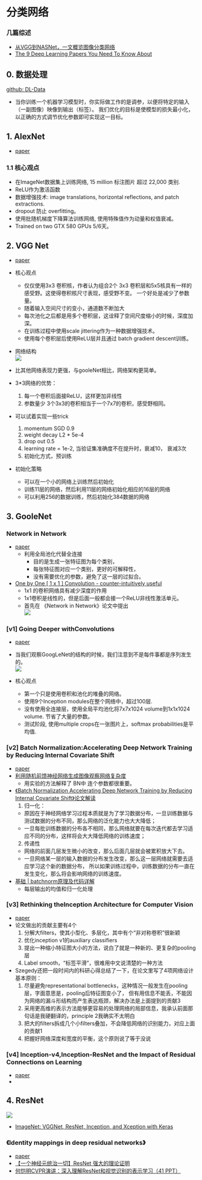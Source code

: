 # 分类网络

### 几篇综述
* [从VGG到NASNet，一文概览图像分类网络](https://www.jiqizhixin.com/articles/an-overview-of-image-classification-networks)
* [The 9 Deep Learning Papers You Need To Know About](https://adeshpande3.github.io/The-9-Deep-Learning-Papers-You-Need-To-Know-About.html)






## 0. 数据处理

[github: DL-Data](https://github.com/jiye-ML/DL-Data)
* 当你训练一个机器学习模型时，你实际做工作的是调参，以便将特定的输入（一副图像）映像到输出（标签）。
我们优化的目标是使模型的损失最小化， 以正确的方式调节优化参数即可实现这一目标。



## 1. AlexNet

* [paper](paper/2012-AlexNet.pdf)

### 1.1 核心观点
* 在ImageNet数据集上训练网络, 15 million 标注图片 超过 22,000 类别.
* ReLU作为激活函数
* 数据增强技术: image translations, horizontal reflections, and patch extractions.
* dropout 防止 overfitting。
* 使用批随机梯度下降算法训练网络, 使用特殊值作为动量和权值衰减。
* Trained on two GTX 580 GPUs 5/6天。





## 2. VGG Net

* [paper](paper/2014-Very%20deep%20convolutional%20networks%20for%20large-scale%20image%20recognition.pdf)

* 核心观点
    * 仅仅使用3x3 卷积核，作者认为组合2个 3x3 卷积层和5x5核具有一样的感受野。这使得卷积核尺寸表现，感受野不变。
    一个好处是减少了参数量。
    * 随着输入空间尺寸的变小，通道数不断加大
    * 每次池化之后都是用多个卷积层，这诠释了空间尺度缩小的时候，深度加深。
    * 在训练过程中使用scale jittering作为一种数据增强技术。
    * 使用每个卷积层后使用ReLU层并且通过 batch gradient descent训练。

* 网络结构 \
![](readme/vgg_01.png)

* 比其他网络表现力更强，与gooleNet相比，网络架构更简单。
* 3*3网络的优势：
    1. 每一个卷积后面接ReLU，这样更加非线性
    2. 参数量少 3个3x3的卷积相当于一个7x7的卷积，感受野相同。
* 可以试着实现一些trick
    1. momentum SGD 0.9
    2. weight decay L2 * 5e-4
    3. drop out 0.5
    4. learning rate = 1e-2, 当验证集准确度不在提升时，衰减10， 衰减3次
    5. 初始化方式，预训练
* 初始化策略
    * 可以在一个小的网络上训练然后初始化
    * 训练11层的网络，然后利用11层的网络初始化相应的16层的网络
    * 可以利用256的数据训练，然后初始化384数据的网络




## 3. GooleNet

### Network in Network

* [paper](paper/2014-Network%20In%20Network.pdf)
    * 利用全局池化代替全连接
        * 目的是生成一张特征图为每个类别，
        * 每张特征图对应一个类别，更好的可解释性，
        * 没有需要优化的参数，避免了这一层的过拟合。
* [One by One [ 1 x 1 ] Convolution - counter-intuitively useful](https://iamaaditya.github.io/2016/03/one-by-one-convolution/)
    * 1x1 的卷积网络具有减少深度的作用
    * 1x1卷积是线性的，但是后面一般都会接一个ReLU非线性激活单元。
    * 首先在 《Network in Network》论文中提出 \
    ![](readme/GoogLeNet_01.png)

    
### [v1] Going Deeper withConvolutions

* [paper](paper/2015-Going%20Deeper%20with%20Convolutions.pdf)
* 当我们观察GoogLeNet的结构的时候，我们注意到不是每件事都是序列发生的。\
![](readme/GoogLeNet_02.png)

* 核心观点
    * 第一个只是使用卷积和池化的堆叠的网络。
    * 使用9个Inception modules在整个网络中，超过100层.
    * 没有使用全连接层，使用全局平均池化将7x7x1024 volume到1x1x1024 volume. 节省了大量的参数。
    * 测试阶段, 使用multiple crops在一张图片上，softmax probabilities是平均值.


### [v2] Batch Normalization:Accelerating Deep Network Training by Reducing Internal Covariate Shift

* [paper](paper/2015-Batch%20Normalization%20Accelerating%20Deep%20Network%20Training%20by%20Reducing%20Internal%20Covariate%20Shift.pdf)
* [利用随机前馈神经网络生成图像观察网络复杂度](https://blog.csdn.net/happynear/article/details/46583811)
    * 用实验的方法解释了 BN中 连个参数都很重要。
* [《Batch Normalization Accelerating Deep Network Training by Reducing Internal Covariate Shift》论文解读](https://www.cnblogs.com/dmzhuo/p/5889157.html)
    1. 归一化：
    * 原因在于神经网络学习过程本质就是为了学习数据分布，一旦训练数据与测试数据的分布不同，那么网络的泛化能力也大大降低；
    * 一旦每批训练数据的分布各不相同，那么网络就要在每次迭代都去学习适应不同的分布，这样将会大大降低网络的训练速度；
    2. 传递性
    * 网络的前面几层发生微小的改变，那么后面几层就会被累积放大下去。
    * 一旦网络某一层的输入数据的分布发生改变，那么这一层网络就需要去适应学习这个新的数据分布，
    所以如果训练过程中，训练数据的分布一直在发生变化，那么将会影响网络的训练速度。
* [基础 | batchnorm原理及代码详解](https://blog.csdn.net/qq_25737169/article/details/79048516)
    * 每层输出的均值和归一化处理
    
    

### [v3] Rethinking theInception Architecture for Computer Vision

* [paper](paper/2015-Rethinking%20the%20Inception%20Architecture%20for%20Computer%20Vision.pdf)
* 论文做出的贡献主要有4个
    1. 分解大filters，使其小型化、多层化，其中有个“非对称卷积”很新颖
    2. 优化inception v1的auxiliary classifiers
    3. 提出一种缩小特征图大小的方法，说白了就是一种新的、更复杂的pooling层
    4. Label smooth，“标签平滑”，很难用中文说清楚的一种方法
* Szegedy还把一段时间内的科研心得总结了一下，在论文里写了4项网络设计基本原则：
    1. 尽量避免representational bottlenecks，这种情况一般发生在pooling层，字面意思是，pooling后特征图变小了，
    但有用信息不能丢，不能因为网络的漏斗形结构而产生表达瓶颈，解决办法是上面提到的贡献3
    2. 采用更高维的表示方法能够更容易的处理网络的局部信息，我承认前面那句话是我硬翻译的，principle 2我确实不太明白
    3. 把大的filters拆成几个小filters叠加，不会降低网络的识别能力，对应上面的贡献1
    4. 把握好网络深度和宽度的平衡，这个原则说了等于没说



### [v4] Inception-v4,Inception-ResNet and the Impact of Residual Connections on Learning

* [paper](paper/2016-Inception-v4,%20Inception-ResNet%20and%20the%20Impact%20of%20Residual%20Connections%20on%20Learning.pdf)
* 





## 4. ResNet

![](paper/resnet_01.jpg)


* [ImageNet: VGGNet, ResNet, Inception, and Xception with Keras](https://www.pyimagesearch.com/2017/03/20/imagenet-vggnet-resnet-inception-xception-keras/)


### 《Identity mappings in deep residual networks》
* [paper](paper/2016-Identity%20Mappings%20in%20Deep%20Residual%20Networks.pdf)
* [【一个神经元统治一切】ResNet 强大的理论证明](https://mp.weixin.qq.com/s/xTJr-jWMjk73TCZ8gBT4Ww)
* [何恺明CVPR演讲：深入理解ResNet和视觉识别的表示学习（41 PPT）](https://mp.weixin.qq.com/s/Wmj0dkHA93RCWB10lUcgmw)